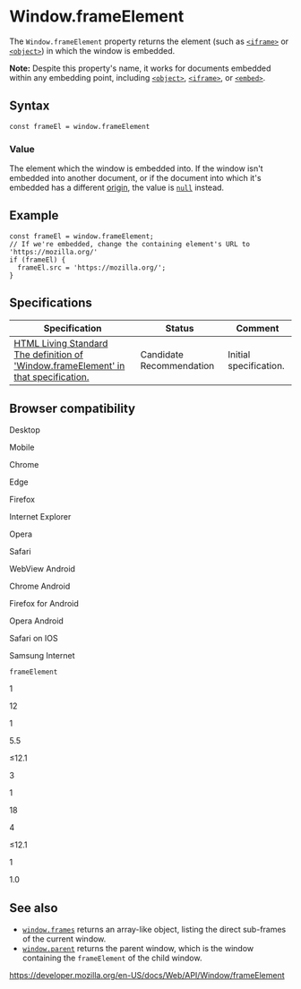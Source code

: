 Window.frameElement
===================

The `Window.frameElement` property returns the element (such as [`<iframe>`](https://developer.mozilla.org/en-US/docs/Web/HTML/Element/iframe) or [`<object>`](https://developer.mozilla.org/en-US/docs/Web/HTML/Element/object)) in which the window is embedded.

**Note:** Despite this property's name, it works for documents embedded within any embedding point, including [`<object>`](https://developer.mozilla.org/en-US/docs/Web/HTML/Element/object), [`<iframe>`](https://developer.mozilla.org/en-US/docs/Web/HTML/Element/iframe), or [`<embed>`](https://developer.mozilla.org/en-US/docs/Web/HTML/Element/embed).

Syntax
------

    const frameEl = window.frameElement

### Value

The element which the window is embedded into. If the window isn't embedded into another document, or if the document into which it's embedded has a different [origin](https://developer.mozilla.org/en-US/docs/Glossary/Origin), the value is [`null`](https://developer.mozilla.org/en-US/docs/Web/JavaScript/Reference/Global_Objects/null) instead.

Example
-------

    const frameEl = window.frameElement;
    // If we're embedded, change the containing element's URL to 'https://mozilla.org/'
    if (frameEl) {
      frameEl.src = 'https://mozilla.org/';
    }

Specifications
--------------

<table><thead><tr class="header"><th>Specification</th><th>Status</th><th>Comment</th></tr></thead><tbody><tr class="odd"><td><a href="https://html.spec.whatwg.org/multipage/browsers.html#dom-frameelement">HTML Living Standard<br />
<span class="small">The definition of 'Window.frameElement' in that specification.</span></a></td><td><span class="spec-cr">Candidate Recommendation</span></td><td>Initial specification.</td></tr></tbody></table>

Browser compatibility
---------------------

Desktop

Mobile

Chrome

Edge

Firefox

Internet Explorer

Opera

Safari

WebView Android

Chrome Android

Firefox for Android

Opera Android

Safari on IOS

Samsung Internet

`frameElement`

1

12

1

5.5

≤12.1

3

1

18

4

≤12.1

1

1.0

See also
--------

-   [`window.frames`](frames) returns an array-like object, listing the direct sub-frames of the current window.
-   [`window.parent`](parent) returns the parent window, which is the window containing the `frameElement` of the child window.

<a href="https://developer.mozilla.org/en-US/docs/Web/API/Window/frameElement" class="_attribution-link">https://developer.mozilla.org/en-US/docs/Web/API/Window/frameElement</a>
